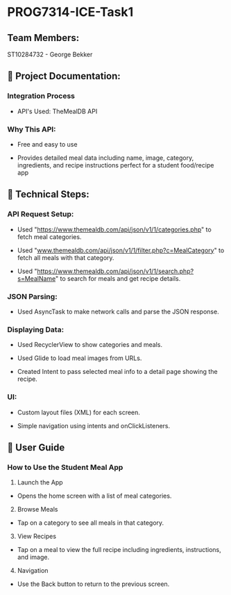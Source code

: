 # PROG7314-ICE-Task1

## Team Members: ##
ST10284732 - George Bekker

## :page_facing_up: Project Documentation: ##
### Integration Process ###
- API's Used: TheMealDB API

### Why This API: ###

- Free and easy to use

- Provides detailed meal data including name, image, category, ingredients, and recipe instructions perfect for a student food/recipe app

## :blue_book: Technical Steps: ##

### API Request Setup: ###

- Used "https://www.themealdb.com/api/json/v1/1/categories.php" to fetch meal categories.

- Used "www.themealdb.com/api/json/v1/1/filter.php?c=MealCategory" to fetch all meals with that category.

- Used "https://www.themealdb.com/api/json/v1/1/search.php?s=MealName" to search for meals and get recipe details.

### JSON Parsing: ###

- Used AsyncTask to make network calls and parse the JSON response.

### Displaying Data: ###

- Used RecyclerView to show categories and meals.

- Used Glide to load meal images from URLs.

- Created Intent to pass selected meal info to a detail page showing the recipe.

### UI: ###

- Custom layout files (XML) for each screen.

- Simple navigation using intents and onClickListeners.

## :iphone: User Guide ##
### How to Use the Student Meal App ###
1. Launch the App
- Opens the home screen with a list of meal categories.

2. Browse Meals
- Tap on a category to see all meals in that category.

3. View Recipes
- Tap on a meal to view the full recipe including ingredients, instructions, and image.

4. Navigation
- Use the Back button to return to the previous screen.
